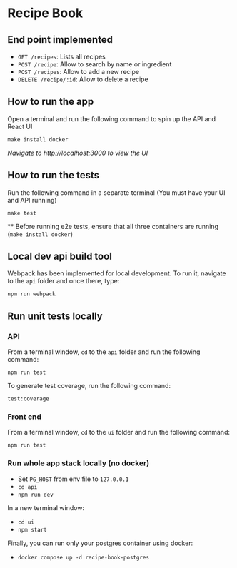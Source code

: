 # Recipe Book

## End point implemented
* `GET /recipes`: Lists all recipes
* `POST /recipe`: Allow to search by name or ingredient
* `POST /recipes`: Allow to add a new recipe
* `DELETE /recipe/:id`: Allow to delete a recipe

## How to run the app

Open a terminal and run the following command to spin up the API and React UI

```
make install docker
```

_Navigate to http://localhost:3000 to view the UI_

## How to run the tests

Run the following command in a separate terminal (You must have your UI and API running)

```
make test
```

** Before running e2e tests, ensure that all three containers are running (`make install docker`)

## Local dev api build tool
Webpack has been implemented for local development.
To run it, navigate to the `api` folder and once there, type: 
```
npm run webpack
```

## Run unit tests locally
### API
From a terminal window, `cd` to the `api` folder and run the following command:
```
npm run test
```
To generate test coverage, run the following command:
```
test:coverage
```
### Front end
From a terminal window, `cd` to the `ui` folder and run the following command:
```
npm run test
```

### Run whole app stack locally (no docker)
- Set `PG_HOST` from env file to `127.0.0.1`
- `cd api`
- `npm run dev`

In a new terminal window:
- `cd ui`
- `npm start`

Finally, you can run only your postgres container using docker:
- `docker compose up -d recipe-book-postgres`
